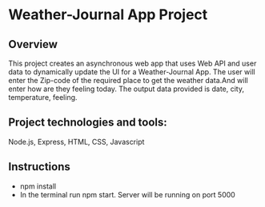 # Weather-Journal App Project

## Overview
This project creates an asynchronous web app that uses Web API and user data to dynamically update the UI for a Weather-Journal App. The user will enter the Zip-code of the required place to get the weather data.And will enter how are they feeling today.
The output data provided is date, city, temperature, feeling.

## Project technologies and tools:
Node.js, Express, HTML, CSS, Javascript

## Instructions
* npm install
* In the terminal run  npm start. Server will be running on port 5000

